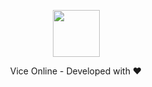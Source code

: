 <p align="center"><img src="https://avatars.githubusercontent.com/u/156613944?s=200&v=4" width="75" height="75" /></p>
<p align="center">Vice Online -
Developed with ❤️</p>
